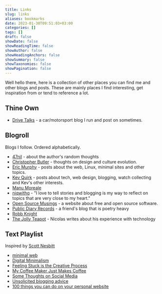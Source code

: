 ```yaml
---
title: Links
slug: links
aliases: bookmarks
date: 2023-01-30T09:51:03+03:00
categories: []
tags: []
draft: false
showDate: false
showReadingTime: false
showAuthor: false
showHeadingAnchors: false
showSummary: false
showTaxonomies: false
showPagination: false
---
```


Well hello there, here is a collection of other places you can find me and other  blogs and posts. These are mainly places I find interesting, get inspiration from or tend to reference a lot.

## Thine Own

- [Drive Talks](https://auto.insidemordecai.com) - a car/motorsport blog I run and post on sometimes.

## Blogroll

Blogs I follow. Ordered alphabetically. 

- [47nil](https://47nil.com) - about the author's random thoughts
- [Christopher Butler](https://www.chrbutler.com/) - thoughts on design and culture evolution.
- [Eric Murphy](https://ericmurphy.xyz) - posts about the web, Linux, minimal sites and other topics.
- [Kev Quirk](https://kevquirk.com/) - posts about tech, web design, blogging, watch collecting and Kev's other interests.
- [Manu Moreale](https://manuelmoreale.com/)
- [niqwithq](https://niqwithq.com) - "I love to tell stories and blogging is my way to reflect on topics that are very close to my heart."
- [Open Source Musings](https://opensourcemusings.com/) - a website about free and open source software.
- [Public Diary Records](https://iamrajab.blogspot.com/) - a friend's blog that is poetry heavy
- [Robb Knight](https://rknight.me)
- [The Jolly Teapot](https://thejollyteapot.com/about) - Nicolas writes about his experience with technology

## Text Playlist

Inspired by [Scott Nesbitt](https://scottnesbitt.net/)
- [minimal web](https://mnmlist.com/w/)
- [Digital Minimalism](https://47nil.com/digital.html)
- [Feeling Stuck is the Creative Process](https://writing.fm/stuck)
- [My Coffee Maker Just Makes Coffee](https://btxx.org/posts/one-thing/)
- [Some Thoughts on Social Media](https://chrishannah.me/some-thoughts-on-social-media-2021-sept/)
- [Unsolicited blogging advice](https://manuelmoreale.com/unsolicited-blogging-advice)
- [100 things you can do on your personal website](https://jamesg.blog/2024/02/19/personal-website-ideas/)
